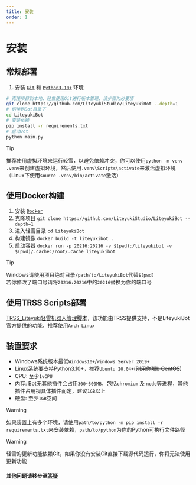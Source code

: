 ```yaml
---
title: 安装
order: 1
---
```

# 安装

## **常规部署**

1. 安装 [`Git`](https://git-scm.com/download/) 和 [`Python3.10+`](https://www.python.org/downloads/release/python-31010/) 环境

```bash
# 克隆项目到本地，轻雪使用Git进行版本管理，该步骤为必要项
git clone https://github.com/LiteyukiStudio/LiteyukiBot --depth=1
# 切换到Bot目录下
cd LiteyukiBot
# 安装依赖
pip install -r requirements.txt
# 启动Bot
python main.py
```

> [!tip]
> 推荐使用虚拟环境来运行轻雪，以避免依赖冲突，你可以使用`python -m venv .venv`来创建虚拟环境，然后使用`.venv\Scripts\activate`来激活虚拟环境（Linux下使用`source .venv/bin/activate`激活）

## **使用Docker构建**

1. 安装 [`Docker`](https://docs.docker.com/get-docker/)
2. 克隆项目 `git clone https://github.com/LiteyukiStudio/LiteyukiBot --depth=1` 
3. 进入轻雪目录 `cd LiteyukiBot`
4. 构建镜像 `docker build -t liteyukibot .`
5. 启动容器 `docker run -p 20216:20216 -v $(pwd):/liteyukibot -v $(pwd)/.cache:/root/.cache liteyukibot`

> [!tip]
> Windows请使用项目绝对目录`/path/to/LiteyukiBot`代替`$(pwd)` <br>
> 若你修改了端口号请将`20216:20216`中的`20216`替换为你的端口号

## **使用TRSS Scripts部署**
 [TRSS_Liteyuki轻雪机器人管理脚本](https://timerainstarsky.github.io/TRSS_Liteyuki/)，该功能由TRSS提供支持，不是LiteyukiBot官方提供的功能，推荐使用`Arch Linux`


## **装置要求**

- Windows系统版本最低`Windows10+`/`Windows Server 2019+`
- Linux系统要支持Python3.10+，推荐`Ubuntu 20.04+`(~~别用你那b CentOS~~)
- CPU: 至少`1vCPU`
- 内存: Bot无其他插件会占用`300~500MB`，包括`chromium` 及 `node`等进程，其他插件占用视具体插件而定，建议`1GB`以上
- 硬盘: 至少`1GB`空间

> [!warning]
> 如果装置上有多个环境，请使用`path/to/python -m pip install -r requirements.txt`来安装依赖，`path/to/python`为你的Python可执行文件路径

> [!warning]
> 轻雪的更新功能依赖Git，如果你没有安装Git直接下载源代码运行，你将无法使用更新功能

#### 其他问题请移步至[答疑](./fandq)